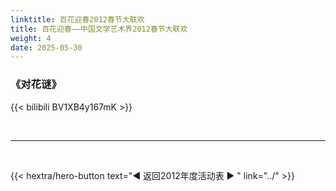 ```yaml
---
linktitle: 百花迎春2012春节大联欢
title: 百花迎春——中国文学艺术界2012春节大联欢
weight: 4
date: 2025-05-30
---
```


### 《对花谜》

{{< bilibili BV1XB4y167mK >}}


<br>
<hr>
<br>

{{< hextra/hero-button text="◀ 返回2012年度活动表 ▶ " link="../" >}}